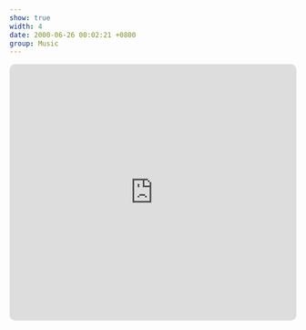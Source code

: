 ```yaml
---
show: true
width: 4
date: 2000-06-26 00:02:21 +0800
group: Music
---
```

<div>
<iframe allow="autoplay *; encrypted-media *; fullscreen *; clipboard-write" frameborder="0" height="450" style="width:100%;max-width:660px;overflow:hidden;border-radius:10px;" sandbox="allow-forms allow-popups allow-same-origin allow-scripts allow-storage-access-by-user-activation allow-top-navigation-by-user-activation" src="https://embed.music.apple.com/cn/album/one-more-light/1204427627?l=en-GB"></iframe>
</div>
